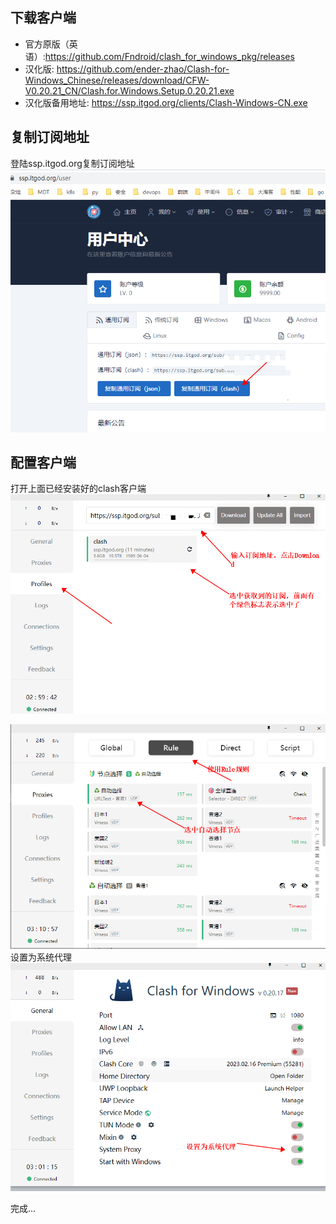 
## 下载客户端
- 官方原版（英语）:https://github.com/Fndroid/clash_for_windows_pkg/releases    
- 汉化版: https://github.com/ender-zhao/Clash-for-Windows_Chinese/releases/download/CFW-V0.20.21_CN/Clash.for.Windows.Setup.0.20.21.exe  
- 汉化版备用地址: https://ssp.itgod.org/clients/Clash-Windows-CN.exe  

## 复制订阅地址
登陆ssp.itgod.org复制订阅地址  
![img_12.png](img_12.png)
## 配置客户端
打开上面已经安装好的clash客户端
![img_13.png](img_13.png)

![img_16.png](img_16.png)
设置为系统代理
![img_14.png](img_14.png)

完成...